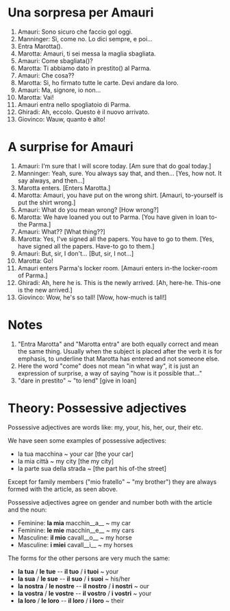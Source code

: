 # Una sorpresa per Amauri

1. Amauri: Sono sicuro che faccio gol oggi.
1. Manninger: Sì, come no. Lo dici sempre, e poi...
1. Entra Marotta().
1. Marotta: Amauri, ti sei messa la maglia sbagliata.
1. Amauri: Come sbagliata()?
1. Marotta: Ti abbiamo dato in prestito() al Parma.
1. Amauri: Che cosa?? 
1. Marotta: Sì, ho firmato tutte le carte. Devi andare da loro.
1. Amauri: Ma, signore, io non...
1. Marotta: Vai!
1. Amauri entra nello spogliatoio di Parma.
1. Ghiradi: Ah, eccolo. Questo è il nuovo arrivato.
1. Giovinco: Wauw, quanto è alto!

# A surprise for Amauri

1. Amauri: I'm sure that I will score today. [Am sure that do goal today.]
1. Manninger: Yeah, sure. You always say that, and then...
[Yes, how not. It say always, and then...]
1. Marotta enters. [Enters Marotta.]
1. Marotta: Amauri, you have put on the wrong shirt.
[Amauri, to-yourself is put the shirt wrong.]
1. Amauri: What do you mean wrong? [How wrong?]
1. Marotta: We have loaned you out to Parma.
[You have given in loan to-the Parma.]
1. Amauri: What?? [What thing??]
1. Marotta: Yes, I've signed all the papers. You have to go to them.
[Yes, have signed all the papers. Have-to go to them.]
1. Amauri: But, sir, I don't...
[But, sir, I not...]
1. Marotta: Go!
1. Amauri enters Parma's locker room.
[Amauri enters in-the locker-room of Parma.]
1. Ghiradi: Ah, here he is. This is the newly arrived.
[Ah, here-he. This-one is the new arrived.]
1. Giovinco: Wow, he's so tall! [Wow, how-much is tall!]

# Notes

1. "Entra Marotta" and "Marotta entra" are both equally correct and mean the 
same thing. Usually when the subject is placed after the verb it is for 
emphasis, to underline that Marotta has entered and not someone else.
1. Here the word "come" does not mean "in what way", it is just an expression
of surprise, a way of saying "how is it possible that..."
1. "dare in prestito" ~ "to lend" [give in loan]

# Theory: Possessive adjectives

Possessive adjectives are words like: my, your, his, her, our, their etc.

We have seen some examples of possessive adjectives:

- la tua macchina ~ your car [the your car]
- la mia città ~ my city [the my city]
- la parte sua della strada ~ [the part his of-the street]

Except for family members ("mio fratello" ~ "my brother") they are
always formed with the article, as seen above.

Possessive adjectives agree on gender and number both with the article and the noun:

- Feminine: __la mia__ macchin__a__ ~ my car
- Feminine: __le mie__ macchin__e__ ~ my cars
- Masculine: __il mio__ cavall__o__ ~ my horse
- Masculine: __i miei__ cavall__i__ ~ my horses

The forms for the other persons are very much the same:

- __la tua__ / __le tue__ -- __il tuo__ / __i tuoi__ ~ your
- __la sua__ / __le sue__ -- __il suo__ / __i suoi__ ~ his/her
- __la nostra__ / __le nostre__ -- __il nostro__ / __i nostri__ ~ our
- __la vostra__ / __le vostre__ -- __il vostro__ / __i vostri__ ~ your
- __la loro__ / __le loro__ -- __il loro__ / __i loro__ ~ their
